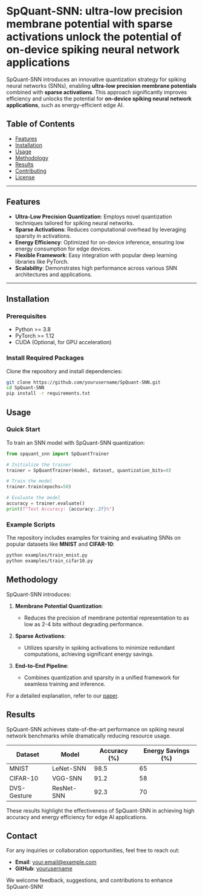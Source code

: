 # SpQuant-SNN: ultra-low precision membrane potential with sparse activations unlock the potential of on-device spiking neural network applications

SpQuant-SNN introduces an innovative quantization strategy for spiking neural networks (SNNs), enabling **ultra-low precision membrane potentials** combined with **sparse activations**. This approach significantly improves efficiency and unlocks the potential for **on-device spiking neural network applications**, such as energy-efficient edge AI.

## Table of Contents
- [Features](#features)
- [Installation](#installation)
- [Usage](#usage)
- [Methodology](#methodology)
- [Results](#results)
- [Contributing](#contributing)
- [License](#license)

---

## Features
- **Ultra-Low Precision Quantization**: Employs novel quantization techniques tailored for spiking neural networks.
- **Sparse Activations**: Reduces computational overhead by leveraging sparsity in activations.
- **Energy Efficiency**: Optimized for on-device inference, ensuring low energy consumption for edge devices.
- **Flexible Framework**: Easy integration with popular deep learning libraries like PyTorch.
- **Scalability**: Demonstrates high performance across various SNN architectures and applications.

---

## Installation

### Prerequisites
- Python >= 3.8
- PyTorch >= 1.12
- CUDA (Optional, for GPU acceleration)

### Install Required Packages
Clone the repository and install dependencies:

```bash
git clone https://github.com/yourusername/SpQuant-SNN.git
cd SpQuant-SNN
pip install -r requirements.txt
```

## Usage

### Quick Start
To train an SNN model with SpQuant-SNN quantization:

```python
from spquant_snn import SpQuantTrainer

# Initialize the trainer
trainer = SpQuantTrainer(model, dataset, quantization_bits=8)

# Train the model
trainer.train(epochs=50)

# Evaluate the model
accuracy = trainer.evaluate()
print(f"Test Accuracy: {accuracy:.2f}%")
```

### Example Scripts
The repository includes examples for training and evaluating SNNs on popular datasets like **MNIST** and **CIFAR-10**:

```bash
python examples/train_mnist.py
python examples/train_cifar10.py
```

## Methodology

SpQuant-SNN introduces:

1. **Membrane Potential Quantization**:
   - Reduces the precision of membrane potential representation to as low as 2-4 bits without degrading performance.

2. **Sparse Activations**:
   - Utilizes sparsity in spiking activations to minimize redundant computations, achieving significant energy savings.

3. **End-to-End Pipeline**:
   - Combines quantization and sparsity in a unified framework for seamless training and inference.

For a detailed explanation, refer to our [paper](link-to-paper).

## Results

SpQuant-SNN achieves state-of-the-art performance on spiking neural network benchmarks while dramatically reducing resource usage.

| **Dataset**  | **Model**    | **Accuracy (%)** | **Energy Savings (%)** |
|--------------|--------------|------------------|------------------------|
| MNIST        | LeNet-SNN    | 98.5             | 65                     |
| CIFAR-10     | VGG-SNN      | 91.2             | 58                     |
| DVS-Gesture  | ResNet-SNN   | 92.3             | 70                     |

These results highlight the effectiveness of SpQuant-SNN in achieving high accuracy and energy efficiency for edge AI applications.

## Contact

For any inquiries or collaboration opportunities, feel free to reach out:

- **Email**: [your.email@example.com](mailto:your.email@example.com)
- **GitHub**: [yourusername](https://github.com/yourusername)

We welcome feedback, suggestions, and contributions to enhance SpQuant-SNN!

